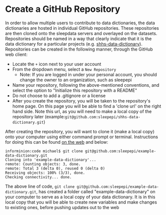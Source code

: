 # Create a GitHub Repository

In order to allow multiple users to contribute to data dictionaries, the data dictionaries are hosted in individual GitHub repositories. These repositories are then cloned onto the sleepdata servers and overlayed on the datasets. Repositories should be named in a way that clearly indicate that it is the data dictionary for a particular projects (e.g. [shhs-data-dictionary](https://github.com/sleepepi/shhs-data-dictionary)). Repositories can be created in the following manner, through the GitHub web client:

 - Locate the `+` icon next to your user account
 - From the dropdown menu, select a `New Repository`
    - Note: If you are logged in under your personal account, you should change the owner to an organization, such as sleepepi
 - Name your repository, following the above-mentioned conventions, and select the option to "Initialize this repository with a README"
 - Do not choose to add a .gitignore or a license
 - After you create the repository, you will be taken to the repository's home page. On this page you will be able to find a 'clone url' on the right hand side. Note this url, as you will need to make a local copy of the repository later (example:`git@github.com:sleepepi/shhs-data-dictionary.git`)


After creating the repository, you will want to clone it (make a local copy) onto your computer using either command prompt or terminal. Instructions for doing this can be found [on the web](http://git-scm.com/book/en/Git-Basics-Getting-a-Git-Repository) and below:

```
informinion:code michael$ git clone git@github.com:sleepepi/example-data-dictionary.git
Cloning into 'example-data-dictionary'...
remote: Counting objects: 3, done.
remote: Total 3 (delta 0), reused 0 (delta 0)
Receiving objects: 100% (3/3), done.
Checking connectivity... done.
```
The above line of code, `git clone git@github.com:sleepepi/example-data-dictionary.git`, has created a folder called "example-data-dictionary" on your computer to serve as a local copy of your data dictionary. It is in this local copy that you will be able to create new variables and make changes to existing ones, before pushing updates out to the web
